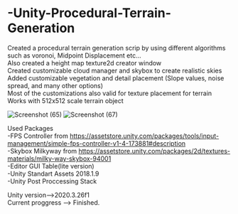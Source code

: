 # -Unity-Procedural-Terrain-Generation  
Created a procedural terrain generation scrip by using different algorithms such as voronoi, Midpoint Displacement etc...  
Also created a height map texture2d creator window  
Created customizable cloud manager and skybox to create realistic skies  
Added customizable vegetation and detail placement (Slope values, noise spread, and many other options)  
Most of the customizations also valid for texture placement for terrain  
Works with 512x512 scale terrain object 

![Screenshot (65)](https://user-images.githubusercontent.com/81098623/162587384-212afd3c-641e-454f-ab27-899dbd466c89.png)
![Screenshot (67)](https://user-images.githubusercontent.com/81098623/162587386-b77c928f-01ed-4708-8007-b8016817bb57.png)

Used Packages   
-FPS Controller from https://assetstore.unity.com/packages/tools/input-management/simple-fps-controller-v1-4-173881#description  
-Skybox Milkyway from https://assetstore.unity.com/packages/2d/textures-materials/milky-way-skybox-94001  
-Editor GUI Table(lite version)  
-Unity Standart Assets 2018.1.9  
-Unity Post Proccessing Stack  


Unity version-->2020.3.26f1  
Current proggress --> Finished. 
